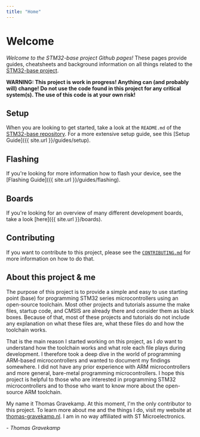 ```yaml
---
title: "Home"
---
```


# Welcome

_Welcome to the STM32-base project Github pages!_ These pages provide guides, cheatsheets and background information on all things related to the [STM32-base project](https://github.com/STM32-base).

**WARNING: This project is work in progress! Anything can (and probably will) change! Do not use the code found in this project for any critical system(s). The use of this code is at your own risk!**

## Setup

When you are looking to get started, take a look at the `README.md` of the [STM32-base repository](https://github.com/STM32-base/STM32-base). For a more extensive setup guide, see this [Setup Guide]({{ site.url }}/guides/setup).

## Flashing

If you're looking for more information how to flash your device, see the [Flashing Guide]({{ site.url }}/guides/flashing).

## Boards

If you're looking for an overview of many different development boards, take a look [here]({{ site.url }}/boards).

## Contributing

If you want to contribute to this project, please see the [`CONTRIBUTING.md`](https://github.com/STM32-base/STM32-base/blob/master/CONTRIBUTING.md) for more information on how to do that.

## About this project & me

The purpose of this project is to provide a simple and easy to use starting point (base) for programming STM32 series microcontrollers using an open-source toolchain. Most other projects and tutorials assume the make files, startup code, and CMSIS are already there and consider them as black boxes. Because of that, most of these projects and tutorials do not include any explanation on what these files are, what these files do and how the toolchain works.

That is the main reason I started working on this project, as I _do_ want to understand how the toolchain works and what role each file plays during development. I therefore took a deep dive in the world of programming ARM-based microcontrollers and wanted to document my findings somewhere. I did not have any prior experience with ARM microcontrollers and more general, bare-metal programming microcontrollers. I hope this project is helpful to those who are interested in programming STM32 microcontrollers and to those who want to know more about the open-source ARM toolchain.

My name it Thomas Gravekamp. At this moment, I'm the only contributor to this project. To learn more about me and the things I do, visit my website at [thomas-gravekamp.nl](https://thomas-gravekamp.nl/). I am in no way affiliated with ST Microelectronics.

 \- _Thomas Gravekamp_
